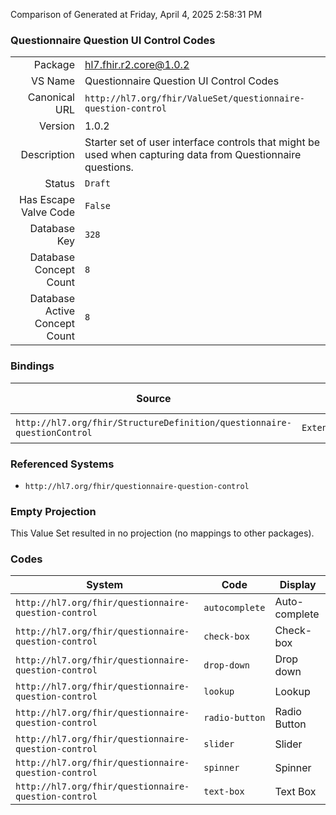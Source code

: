 Comparison of 
Generated at Friday, April 4, 2025 2:58:31 PM

### Questionnaire Question UI Control Codes

|      |     |
| ---: | --- |
| Package | hl7.fhir.r2.core@1.0.2 |
| VS Name | Questionnaire Question UI Control Codes |
| Canonical URL | `http://hl7.org/fhir/ValueSet/questionnaire-question-control` |
| Version | 1.0.2 |
| Description | Starter set of user interface controls that might be used when capturing data from Questionnaire questions. |
| Status | `Draft` |
| Has Escape Valve Code | `False` |
| Database Key | `328` |
| Database Concept Count | `8` |
| Database Active Concept Count | `8` |
### Bindings

| Source | Element | Binding | Strength | Element Short |
| ------ | ------- | ------- | -------- | ------------- |
| `http://hl7.org/fhir/StructureDefinition/questionnaire-questionControl` | `Extension.valueCodeableConcept` | `http://hl7.org/fhir/ValueSet/questionnaire-question-control` | `Extensible` | Value of extension |

### Referenced Systems

* `http://hl7.org/fhir/questionnaire-question-control`
### Empty Projection

This Value Set resulted in no projection (no mappings to other packages).

### Codes

| System | Code | Display |
| ------ | ---- | ------- |
| `http://hl7.org/fhir/questionnaire-question-control` | `autocomplete` | Auto-complete |
| `http://hl7.org/fhir/questionnaire-question-control` | `check-box` | Check-box |
| `http://hl7.org/fhir/questionnaire-question-control` | `drop-down` | Drop down |
| `http://hl7.org/fhir/questionnaire-question-control` | `lookup` | Lookup |
| `http://hl7.org/fhir/questionnaire-question-control` | `radio-button` | Radio Button |
| `http://hl7.org/fhir/questionnaire-question-control` | `slider` | Slider |
| `http://hl7.org/fhir/questionnaire-question-control` | `spinner` | Spinner |
| `http://hl7.org/fhir/questionnaire-question-control` | `text-box` | Text Box |
